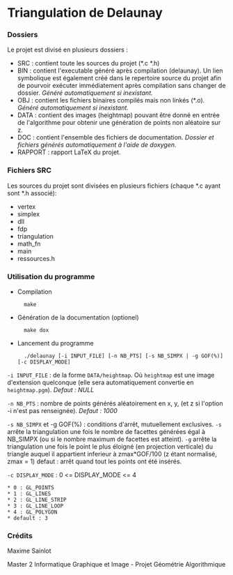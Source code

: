 Triangulation de Delaunay
=========================

### Dossiers ###

Le projet est divisé en plusieurs dossiers :

* SRC : contient toute les sources du projet (*.c *.h)
* BIN : contient l'executable généré après compilation (delaunay). Un lien symbolique est également créé dans le repertoire source du projet afin de pourvoir exécuter immédiatement après compilation sans changer de dossier. *Généré automatiquement si inexistant.* 
* OBJ : contient les fichiers binaires compilés mais non linkés (\*.o). *Généré automatiquement si inexistant.* 
* DATA : contient des images (heightmap) pouvant être donné en entrée de l'algorithme pour obtenir une génération de points non aléatoire sur z. 
* DOC : contient l'ensemble des fichiers de documentation. *Dossier et fichiers générés automatiquement à l'aide de doxygen*.
* RAPPORT : rapport LaTeX du projet.

### Fichiers SRC ###

Les sources du projet sont divisées en plusieurs fichiers (chaque *.c ayant sont *.h associé):

* vertex
* simplex
* dll
* fdp
* triangulation
* math_fn
* main
* ressources.h


### Utilisation du programme ###

* Compilation 

        make

* Génération de la documentation (optionel)

        make dox

* Lancement du programme

        ./delaunay [-i INPUT_FILE] [-n NB_PTS] [-s NB_SIMPX | -g GOF(%)] [-c DISPLAY_MODE]

`-i INPUT_FILE` : de la forme `DATA/heightmap`. Où `heightmap` est une image d'extension quelconque (elle sera automatiquement convertie en `heightmap.pgm`). *Defaut : NULL*

`-n NB_PTS` : nombre de points générés aléatoirement en x, y, (et z si l'option -i n'est pas renseignée). *Defaut : 1000* 

`-s NB_SIMPX` et -g GOF(%) : conditions d'arrêt, mutuellement exclusives. 
`-s` arrête la triangulation une fois le nombre de facettes générées égal à NB_SIMPX (ou si le nombre maximum de facettes est atteint). 
`-g` arrête la triangulation une fois le point le plus éloigné (en projection verticale) du triangle auquel il appartient inferieur à zmax*GOF/100 (z étant normalisé, zmax = 1)
defaut : arrêt quand tout les points ont été insérés.

`-c DISPLAY_MODE` : 0 <= DISPLAY_MODE <= 4

	* 0 : GL_POINTS
	* 1 : GL_LINES
	* 2 : GL_LINE_STRIP
	* 3 : GL_LINE_LOOP
	* 4 : GL_POLYGON
	* default : 3
### Crédits ###

Maxime Sainlot

Master 2 Informatique Graphique et Image - Projet Géométrie Algorithmique
